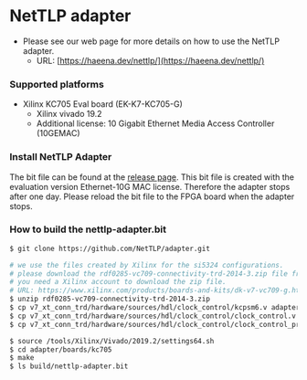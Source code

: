 NetTLP adapter
==============

* Please see our web page for more details on how to use the NetTLP adapter.
  * URL: [https://haeena.dev/nettlp/](https://haeena.dev/nettlp/)
  
### Supported platforms

* Xilinx KC705 Eval board (EK-K7-KC705-G)
  - Xilinx vivado 19.2
  - Additional license: 10 Gigabit Ethernet Media Access Controller (10GEMAC)
  
### Install NetTLP Adapter

The bit file can be found at the [release page](https://github.com/NetTLP/adapter/releases).
This bit file is created with the evaluation version Ethernet-10G MAC license.
Therefore the adapter stops after one day.
Please reload the bit file to the FPGA board when the adapter stops. 

### How to build the nettlp-adapter.bit

```bash
$ git clone https://github.com/NetTLP/adapter.git

# we use the files created by Xilinx for the si5324 configurations.
# please download the rdf0285-vc709-connectivity-trd-2014-3.zip file from the Xilinx web page.
# you need a Xilinx account to download the zip file.
# URL: https://www.xilinx.com/products/boards-and-kits/dk-v7-vc709-g.html#documentation
$ unzip rdf0285-vc709-connectivity-trd-2014-3.zip
$ cp v7_xt_conn_trd/hardware/sources/hdl/clock_control/kcpsm6.v adapter/boards/kc705/rtl/clock_control/
$ cp v7_xt_conn_trd/hardware/sources/hdl/clock_control/clock_control.v adapter/boards/kc705/rtl/clock_control/
$ cp v7_xt_conn_trd/hardware/sources/hdl/clock_control/clock_control_program.v adapter/boards/kc705/rtl/clock_control/

$ source /tools/Xilinx/Vivado/2019.2/settings64.sh
$ cd adapter/boards/kc705
$ make
$ ls build/nettlp-adapter.bit
```
